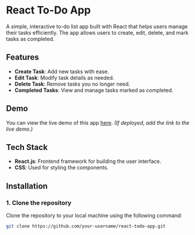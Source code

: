 # React To-Do App

A simple, interactive to-do list app built with React that helps users manage their tasks efficiently. The app allows users to create, edit, delete, and mark tasks as completed.

## Features

- **Create Task**: Add new tasks with ease.
- **Edit Task**: Modify task details as needed.
- **Delete Task**: Remove tasks you no longer need.
- **Completed Tasks**: View and manage tasks marked as completed.

## Demo

You can view the live demo of this app [here](#). *(If deployed, add the link to the live demo.)*

## Tech Stack

- **React.js**: Frontend framework for building the user interface.
- **CSS**: Used for styling the components.

## Installation

### 1. Clone the repository
Clone the repository to your local machine using the following command:

```bash
git clone https://github.com/your-username/react-todo-app.git
